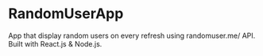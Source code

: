 # RandomUserApp
App that display random users on every refresh using randomuser.me/ API. Built with React.js &amp; Node.js.
